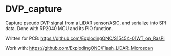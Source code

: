 # DVP_capture

Capture pseudo DVP signal from a LiDAR sensor/ASIC, and serialize into SPI data.
Done with RP2040 MCU and its PIO function.

Written for PCB: https://github.com/ExplodingONC/S15454-01WT_on_RasPi

Work with: https://github.com/ExplodingONC/Flash_LiDAR_Microscan
